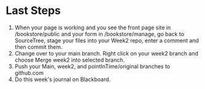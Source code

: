 # Last Steps

1. When your page is working and you see the front page site in /bookstore/public and your form in /bookstore/manage, go back to SourceTree, stage your files into your Week2 repo, enter a comment and then commit them.&#x20;
2. Change over to your main branch. Right click on your week2 branch and choose Merge week2 into selected branch.&#x20;
3. Push your Main, week2, and pointInTime/original branches to github.com
4. Do this week's journal on Blackboard.&#x20;
